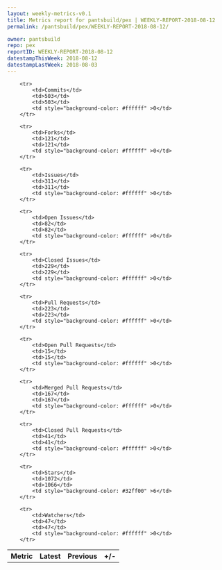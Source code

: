 ```yaml
---
layout: weekly-metrics-v0.1
title: Metrics report for pantsbuild/pex | WEEKLY-REPORT-2018-08-12
permalink: /pantsbuild/pex/WEEKLY-REPORT-2018-08-12/

owner: pantsbuild
repo: pex
reportID: WEEKLY-REPORT-2018-08-12
datestampThisWeek: 2018-08-12
datestampLastWeek: 2018-08-03
---
```




<table style="width: 100%;">
    <tr>
        <th>Metric</th>
        <th>Latest</th>
        <th>Previous</th>
        <th>+/-</th>
    </tr>

        <tr>
            <td>Commits</td>
            <td>503</td>
            <td>503</td>
            <td style="background-color: #ffffff" >0</td>
        </tr>
        
        <tr>
            <td>Forks</td>
            <td>121</td>
            <td>121</td>
            <td style="background-color: #ffffff" >0</td>
        </tr>
        
        <tr>
            <td>Issues</td>
            <td>311</td>
            <td>311</td>
            <td style="background-color: #ffffff" >0</td>
        </tr>
        
        <tr>
            <td>Open Issues</td>
            <td>82</td>
            <td>82</td>
            <td style="background-color: #ffffff" >0</td>
        </tr>
        
        <tr>
            <td>Closed Issues</td>
            <td>229</td>
            <td>229</td>
            <td style="background-color: #ffffff" >0</td>
        </tr>
        
        <tr>
            <td>Pull Requests</td>
            <td>223</td>
            <td>223</td>
            <td style="background-color: #ffffff" >0</td>
        </tr>
        
        <tr>
            <td>Open Pull Requests</td>
            <td>15</td>
            <td>15</td>
            <td style="background-color: #ffffff" >0</td>
        </tr>
        
        <tr>
            <td>Merged Pull Requests</td>
            <td>167</td>
            <td>167</td>
            <td style="background-color: #ffffff" >0</td>
        </tr>
        
        <tr>
            <td>Closed Pull Requests</td>
            <td>41</td>
            <td>41</td>
            <td style="background-color: #ffffff" >0</td>
        </tr>
        
        <tr>
            <td>Stars</td>
            <td>1072</td>
            <td>1066</td>
            <td style="background-color: #32ff00" >6</td>
        </tr>
        
        <tr>
            <td>Watchers</td>
            <td>47</td>
            <td>47</td>
            <td style="background-color: #ffffff" >0</td>
        </tr>
        
</table>
